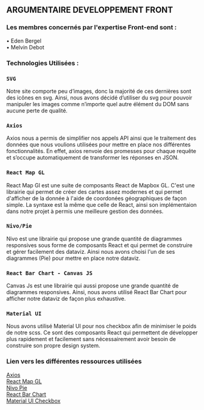 ## ARGUMENTAIRE DEVELOPPEMENT FRONT

### Les membres concernés par l'expertise Front-end sont :

• Eden Bergel<br/>
• Melvin Debot 


### Technologies Utilisées :

### `SVG`

Notre site comporte peu d’images, donc la majorité de ces dernières sont des icônes en svg. Ainsi, nous avons décidé d’utiliser du svg pour pouvoir manipuler les images comme n’importe quel autre élément du DOM sans aucune perte de qualité.

### `Axios`

Axios nous a permis de simplifier nos appels API ainsi que le traitement des données que nous voulions utilisées pour mettre en place nos différentes fonctionnalités. En effet, axios renvoie des promesses pour chaque requête et s’occupe automatiquement de transformer les réponses en JSON.

### `React Map GL`

React Map Gl est une suite de composants React de Mapbox GL. C'est une librairie qui permet de créer des cartes assez modernes et qui permet d'afficher de la donnée à l'aide de coordonées géographiques de façon simple. La syntaxe est la même que celle de React, ainsi son implémentaion dans notre projet à permis une meilleure gestion des données.

### `Nivo/Pie`

Nivo est une librairie qui propose une grande quantité de diagrammes responsives sous forme de composants React et qui permet de construire et gérer facilement des dataviz. Ainsi nous avons choisi l'un de ses diagrammes (Pie) pour mettre en place notre dataviz.

### `React Bar Chart - Canvas JS`

Canvas Js est une librairie qui aussi propose une grande quantité de diagrammes responsives. Ainsi, nous avons utilisé React Bar Chart pour afficher notre dataviz de façon plus exhaustive.

### `Material UI`

Nous avons utilisé Material UI pour nos checkbox afin de minimiser le poids de notre scss. Ce sont des composants React qui permettent de développer plus rapidement et facilement sans nécessairement avoir besoin de construire son propre design system. 

### Lien vers les différentes ressources utilisées

[Axios](https://github.com/axios/axios)<br/>
[React Map GL](https://uber.github.io/react-map-gl/)<br/>
[Nivo Pie](https://nivo.rocks/pie/)<br/>
[React Bar Chart](https://canvasjs.com/react-charts/bar-chart/)<br/>
[Material UI Checkbox](https://material-ui.com/components/checkboxes/)<br/>
